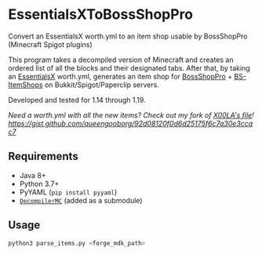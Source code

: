 # EssentialsXToBossShopPro
Convert an EssentialsX worth.yml to an item shop usable by BossShopPro (Minecraft Spigot plugins)

This program takes a decompiled version of Minecraft and creates an ordered list of all the blocks and their designated tabs.  After that, by taking an [EssentialsX](https://www.spigotmc.org/resources/essentialsx.9089/) worth.yml, generates an item shop for [BossShopPro](https://www.spigotmc.org/resources/bossshoppro-the-most-powerful-chest-gui-shop-menu-plugin.222/) + [BS-ItemShops](https://www.spigotmc.org/resources/itemshops-bsp-create-fancy-gui-shops-with-minimal-effort.26640/) on Bukkit/Spigot/Paperclip servers.

Developed and tested for 1.14 through 1.19.

*Need a worth.yml with all the new items?  Check out my fork of [X00LA's file](https://github.com/X00LA/Bukkit-Essentials-worth.yml)!  https://gist.github.com/queengooborg/92d08120f0d6d25175f6c7a30e3ccac7*

## Requirements
 - Java 8+
 - Python 3.7+
 - PyYAML (`pip install pyyaml`)
 - [`DecompilerMC`](https://github.com/hube12/DecompilerMC) (added as a submodule)
 
## Usage

```sh
python3 parse_items.py <forge_mdk_path>
```
